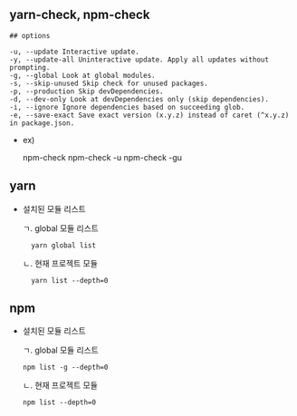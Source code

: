 ## yarn-check, npm-check

    ## options

    -u, --update Interactive update.
    -y, --update-all Uninteractive update. Apply all updates without prompting.
    -g, --global Look at global modules.
    -s, --skip-unused Skip check for unused packages.
    -p, --production Skip devDependencies.
    -d, --dev-only Look at devDependencies only (skip dependencies).
    -i, --ignore Ignore dependencies based on succeeding glob.
    -e, --save-exact Save exact version (x.y.z) instead of caret (^x.y.z) in package.json.

-   ex)

    npm-check
    npm-check -u
    npm-check -gu

## yarn

-   설치된 모듈 리스트

    ㄱ. global 모듈 리스트

          yarn global list

    ㄴ. 현재 프로젝트 모듈

          yarn list --depth=0

## npm

-   설치된 모듈 리스트

    ㄱ. global 모듈 리스트

        npm list -g --depth=0

    ㄴ. 현재 프로젝트 모듈

        npm list --depth=0
